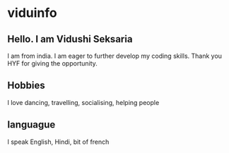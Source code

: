 # viduinfo

## Hello. I am Vidushi Seksaria

I am from india. I am eager to further develop my coding skills. Thank you HYF
for giving the opportunity.

## Hobbies

I love dancing, travelling, socialising, helping people

## languague

I speak English, Hindi, bit of french
